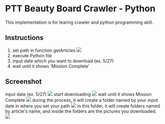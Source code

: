 # PTT Beauty Board Crawler - Python
This implementation is for learing crawler and python programming skill.

## Instructions
1. set path in function getArticles
![](https://i.imgur.com/7kovr3w.png)
2. execute Python file
3. input date which you want to download (ex. 5/27)
4. wait until it shows 'Mission Complete'

## Screenshot
input date (ex. 5/27)
![](https://i.imgur.com/M3m4M4S.png)
start downloading
![](https://i.imgur.com/zK9hs0X.png)
wait until it shows Mission Complete
![](https://i.imgur.com/W7g9lrh.png)
during the process, it will create a folder named by your input date in where you set your path 
![](https://i.imgur.com/QvuYtyw.png)
in this folder, it will create folders named by article's name, and inside the folders are the pictures you downloaded.
![](https://i.imgur.com/xXbQQAs.png)